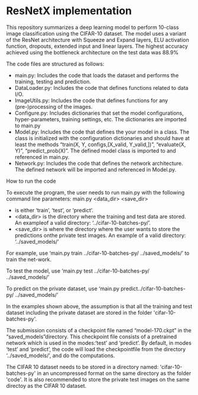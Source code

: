 # ResNetX implementation

This repository summarizes a deep learning model to perform 10-class image classification using the CIFAR-10 dataset. The model uses a variant of the ResNet architecture with Squeeze and Expand layers, ELU activation function, dropouts, extended input and linear layers. The highest accuracy achieved using the bottleneck architecture on the test data was 88.9%

The code files are structured as follows:

- main.py: Includes the code that loads the dataset and performs the training, testing and prediction.
- DataLoader.py: Includes the code that defines functions related to data I/O.
- ImageUtils.py: Includes the code that defines functions for any (pre-)processing of the images.
- Configure.py: Includes dictionaries that set the model configurations, hyper-parameters, training settings, etc. The dictionaries are imported to main.py
- Model.py: Includes the code that defines the your model in a class. The class is initialized with the configuration dictionaries and should have at least the methods “train(X, Y, configs,[X_valid, Y_valid,])”, “evaluate(X, Y)”, “predict_prob(X)”. The defined model class is imported to and referenced in main.py.
- Network.py: Includes the code that defines the network architecture. The defined
network will be imported and referenced in Model.py.

How to run the code

To execute the program, the user needs to run main.py with the following command line parameters: main.py <mode> <data_dir> <save_dir>
- <mode> is either ‘train’, ‘test’, or ‘predict’.
- <data_dir> is the directory where the training and test data are stored. An exampleof a valid directory: ‘../cifar-10-batches-py/’. 
- <save_dir> is where the directory where the user wants to store the predictions onthe private test images. An example of a valid directory: ‘../saved_models/’

For example, use ‘main.py train ../cifar-10-batches-py/ ../saved_models/’ to train the net-work.

To test the model, use ‘main.py test ../cifar-10-batches-py/ ../saved_models/’

To predict on the private dataset, use ‘main.py predict../cifar-10-batches-py/ ../saved_models/’

In the examples shown above, the assumption is that all the training and test dataset including the private dataset are stored in the folder  'cifar-10-batches-py'.

The submission consists of a checkpoint file named “model-170.ckpt” in the “saved_models”directory.
This checkpoint file consists of a pretrained network which is used in the modes:‘test’ and ‘predict’. 
By default, in modes ‘test’ and ‘predict’, the code will load the checkpointfile from the directory ‘../saved_models/’, and do the computations.

The CIFAR 10 dataset needs to be stored in a directory named: 'cifar-10-batches-py' in an uncompressed format on the same directory as the folder 'code'.
It is also recommended to store the private test images on the same directoy as the CIFAR 10 dataset.
